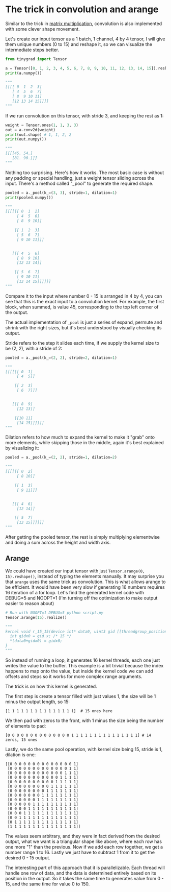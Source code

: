 # The trick in convolution and arange

Similar to the trick in [matrix multiplication](20241203_matmul.md), convolution is also implemented with some clever
shape movement.

Let's create our input tensor as a 1 batch, 1 channel, 4 by 4 tensor, I will give them unique numbers (0 to 15) and reshape
it, so we can visualize the intermediate steps better.

```python
from tinygrad import Tensor

a = Tensor([0, 1, 2, 3, 4, 5, 6, 7, 8, 9, 10, 11, 12, 13, 14, 15]).reshape((1, 1, 4, 4))
print(a.numpy())

"""
[[[[ 0  1  2  3]
   [ 4  5  6  7]
   [ 8  9 10 11]
   [12 13 14 15]]]]
"""
```

If we run convolution on this tensor, with stride 3, and keeping the rest as 1:

```python
weight = Tensor.ones(1, 1, 3, 3)
out = a.conv2d(weight)
print(out.shape) # 1, 1, 2, 2
print(out.numpy())

"""
[[[[45. 54.]
   [81. 90.]]]
"""
```

Nothing too surprising. Here's how it works. The most basic case is without any padding or special handling, just 
a weight tensor sliding across the input. There's a method called "_pool" to generate the required shape.

```python
pooled = a._pool(k_=(3, 3), stride=1, dilation=1)
print(pooled.numpy())

"""
[[[[[[ 0  1  2]
     [ 4  5  6]
     [ 8  9 10]]

    [[ 1  2  3]
     [ 5  6  7]
     [ 9 10 11]]]


   [[[ 4  5  6]
     [ 8  9 10]
     [12 13 14]]

    [[ 5  6  7]
     [ 9 10 11]
     [13 14 15]]]]]]
"""
```

Compare it to the input where number 0 - 15 is arranged in 4 by 4, you can see that this is the exact input to a convolution
kernel. For example, the first block, when summed, is value 45, corresponding to the top left corner of the output.

The actual implementation of `_pool` is just a series of expand, permute and shrink with the right sizes, but it's best understood
by visually checking its output.

Stride refers to the step it slides each time, if we supply the kernel size to be (2, 2), with a stride of 2:

```python
pooled = a._pool(k_=(2, 2), stride=2, dilation=1)

"""
[[[[[[ 0  1]
     [ 4  5]]

    [[ 2  3]
     [ 6  7]]]


   [[[ 8  9]
     [12 13]]

    [[10 11]
     [14 15]]]]]]
"""
```

Dilation refers to how much to expand the kernel to make it "grab" onto more elements, while skipping those in the middle,
again it's best explained by visualizing it:

```python
pooled = a._pool(k_=(2, 2), stride=1, dilation=2)

"""
[[[[[[ 0  2]
     [ 8 10]]

    [[ 1  3]
     [ 9 11]]]


   [[[ 4  6]
     [12 14]]

    [[ 5  7]
     [13 15]]]]]]
"""
```

After getting the pooled tensor, the rest is simply multiplying elementwise and doing a sum across the height and width
axis.


## Arange

We could have created our input tensor with just `Tensor.arange(0, 15).reshape()`, instead of typing the elements manually.
It may surprise you that `arange` uses the same trick as convolution. This is what allows arange to be efficient. It would
have been very slow if generating 16 numbers requires 16 iteration of a for loop. Let's find the generated kernel code with
DEBUG=5 and NOOPT=1 (I'm turning off the optimization to make output easier to reason about)

```python
# Run with NOOPT=1 DEBUG=5 python script.py
Tensor.arange(15).realize()

"""
kernel void r_15_15(device int* data0, uint3 gid [[threadgroup_position_in_grid]], uint3 lid [[thread_position_in_threadgroup]]) {
  int gidx0 = gid.x; /* 15 */
  *(data0+gidx0) = gidx0;
}
"""
```

So instead of running a loop, it generates 16 kernel threads, each one just writes the value to the buffer. This example is a bit
trivial because the index happens to map onto the value, but inside the kernel code we can add offsets and steps so it works for
more complex range arguments.

The trick is on how this kernel is generated. 

The first step is create a tensor filled with just values 1, the size will be 1 minus the output length, so 15:

```
[1 1 1 1 1 1 1 1 1 1 1 1 1 1 1]  # 15 ones here
```

We then pad with zeros to the front, with 1 minus the size being the number of elements to pad:

```
[0 0 0 0 0 0 0 0 0 0 0 0 0 0 1 1 1 1 1 1 1 1 1 1 1 1 1 1 1] # 14 zeros, 15 ones
```

Lastly, we do the same pool operation, with kernel size being 15, stride is 1, dilation is one:

```
[[0 0 0 0 0 0 0 0 0 0 0 0 0 0 1]
 [0 0 0 0 0 0 0 0 0 0 0 0 0 1 1]
 [0 0 0 0 0 0 0 0 0 0 0 0 1 1 1]
 [0 0 0 0 0 0 0 0 0 0 0 1 1 1 1]
 [0 0 0 0 0 0 0 0 0 0 1 1 1 1 1]
 [0 0 0 0 0 0 0 0 0 1 1 1 1 1 1]
 [0 0 0 0 0 0 0 0 1 1 1 1 1 1 1]
 [0 0 0 0 0 0 0 1 1 1 1 1 1 1 1]
 [0 0 0 0 0 0 1 1 1 1 1 1 1 1 1]
 [0 0 0 0 0 1 1 1 1 1 1 1 1 1 1]
 [0 0 0 0 1 1 1 1 1 1 1 1 1 1 1]
 [0 0 0 1 1 1 1 1 1 1 1 1 1 1 1]
 [0 0 1 1 1 1 1 1 1 1 1 1 1 1 1]
 [0 1 1 1 1 1 1 1 1 1 1 1 1 1 1]
 [1 1 1 1 1 1 1 1 1 1 1 1 1 1 1]]
```

The values seem arbitrary, and they were in fact derived from the desired output, what we want is a triangular shape
like above, where each row has one more "1" than the previous. Now if we add each row together, we get a number range
1 to 16. Lastly we just have to subtract 1 from it to get the desired 0 - 15 output. 

The interesting part of this approach that it is parallelizable. Each thread will handle one row of data, and the data
is determined entirely based on its position in the output. So it takes the same time to generates value from 0 - 15, and 
the same time for value 0 to 150.